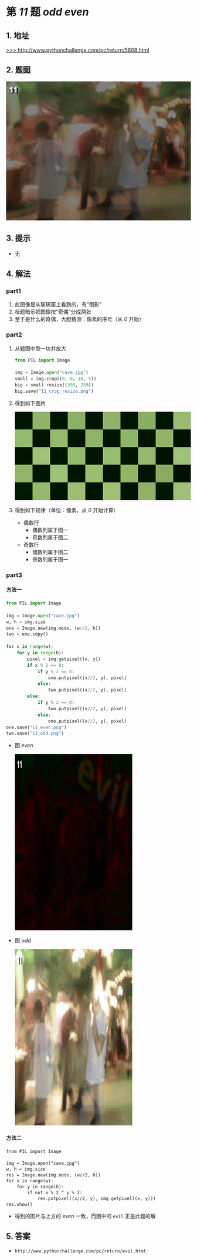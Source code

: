 # 第 *11* 题 *odd even*

## 1. 地址

<a href="http://www.pythonchallenge.com/pc/return/5808.html" target="_blank">>>> http://www.pythonchallenge.com/pc/return/5808.html</a>

## 2. 题图

![cave](.\imgs\11_cave.jpg)

## 3. 提示

- 无

## 4. 解法

### part1

1. 此图像是从玻璃窗上看到的，有“倒影”
2. 标题暗示把图像按“奇偶”分成两张
3. 至于是什么的奇偶，大胆猜测：像素的序号（从 *0* 开始）

### part2

1. 从题图中取一块并放大

    ```python
    from PIL import Image
    
    img = Image.open("cave.jpg")
    small = img.crop((0, 0, 10, 5))
    big = small.resize((500, 250))
    big.save("11_crop_resize.png")
    ```

2. 得到如下图片

    ![crop_resize](.\imgs\11_crop_resize.png)

3. 得到如下规律（单位：像素，从 *0* 开始计算）
    - 偶数行
        - 偶数列属于图一
        - 奇数列属于图二
    - 奇数行
        - 偶数列属于图二
        - 奇数列属于图一

### part3

#### 方法一

```python
from PIL import Image

img = Image.open("cave.jpg")
w, h = img.size
one = Image.new(img.mode, (w//2, h))
two = one.copy()

for x in range(w):
    for y in range(h):
        pixel = img.getpixel((x, y))
        if x % 2 == 0:
            if y % 2 == 0:
                one.putpixel((x//2, y), pixel)
            else:
                two.putpixel((x//2, y), pixel)
        else:
            if y % 2 == 0:
                two.putpixel((x//2, y), pixel)
            else:
                one.putpixel((x//2, y), pixel)
one.save("11_even.png")
two.save("11_odd.png")
```

- 图 *even*

    ![even](.\imgs\11_even.png)

- 图 *odd*

    ![odd](.\imgs\11_odd.png)

#### 方法二

```
from PIL import Image

img = Image.open("cave.jpg")
w, h = img.size
res = Image.new(img.mode, (w//2, h))
for x in range(w):
    for y in range(h):
        if not x % 2 ^ y % 2:
            res.putpixel((x//2, y), img.getpixel((x, y)))
res.show()
```

- 得到的图片与上方的 *even* 一致，而图中的 `evil` 正是此题的解

## 5. 答案

- `http://www.pythonchallenge.com/pc/return/evil.html`